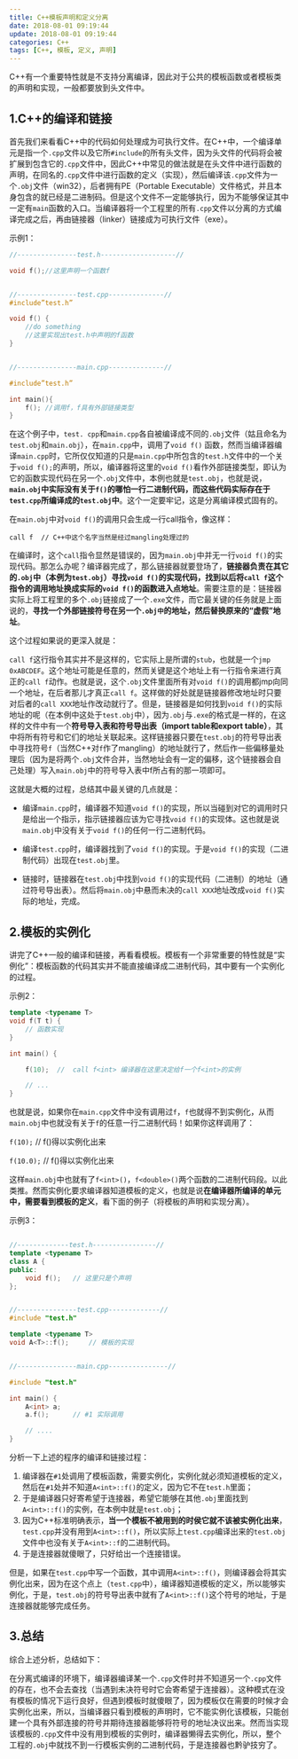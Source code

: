```yaml
---
title: C++模板声明和定义分离
date: 2018-08-01 09:19:44
update: 2018-08-01 09:19:44
categories: C++
tags: [C++, 模板, 定义, 声明]
---
```


C++有一个重要特性就是不支持分离编译，因此对于公共的模板函数或者模板类的声明和实现，一般都要放到头文件中。

<!--more-->

## 1.C++的编译和链接

首先我们来看看C++中的代码如何处理成为可执行文件。在C++中，一个编译单元是指一个`.cpp`文件以及它所`#include`的所有头文件，因为头文件的代码将会被扩展到包含它的`.cpp`文件中，因此C++中常见的做法就是在头文件中进行函数的声明，在同名的`.cpp`文件中进行函数的定义（实现），然后编译该`.cpp`文件为一个`.obj`文件（win32），后者拥有PE（Portable Executable）文件格式，并且本身包含的就已经是二进制码。但是这个文件不一定能够执行，因为不能够保证其中一定有`main`函数的入口。当编译器将一个工程里的所有`.cpp`文件以分离的方式编译完成之后，再由链接器（linker）链接成为可执行文件（exe）。

示例1：

```cpp
//---------------test.h-------------------//

void f();//这里声明一个函数f


//---------------test.cpp--------------//
#include”test.h”

void f() {
    //do something
    //这里实现出test.h中声明的f函数
}


//---------------main.cpp--------------//

#include”test.h”

int main(){
    f(); //调用f，f具有外部链接类型
}
```

在这个例子中，`test. cpp`和`main.cpp`各自被编译成不同的`.obj`文件（姑且命名为`test.obj`和`main.obj`），在`main.cpp`中，调用了`void f()` 函数，然而当编译器编译`main.cpp`时，它所仅仅知道的只是`main.cpp`中所包含的`test.h`文件中的一个关于`void f();`的声明，所以，编译器将这里的`void f()`看作外部链接类型，即认为它的函数实现代码在另一个`.obj`文件中，本例也就是`test.obj`，也就是说，**`main.obj`中实际没有关于`f()`的哪怕一行二进制代码，而这些代码实际存在于`test.cpp`所编译成的`test.obj`中**。这个一定要牢记，这是分离编译模式固有的。

在`main.obj`中对`void f()`的调用只会生成一行call指令，像这样：

```
call f  // C++中这个名字当然是经过mangling处理过的
```

在编译时，这个`call`指令显然是错误的，因为`main.obj`中并无一行`void f()`的实现代码。那怎么办呢？编译器完成了，那么链接器就要登场了，**链接器负责在其它的`.obj`中（本例为`test.obj`）寻找`void f()`的实现代码，找到以后将`call f`这个指令的调用地址换成实际的`void f()`的函数进入点地址**。需要注意的是：链接器实际上将工程里的多个`.obj`链接成了一个`.exe`文件，而它最关键的任务就是上面说的，**寻找一个外部链接符号在另一个`.obj中`的地址，然后替换原来的“虚假”地址**。

这个过程如果说的更深入就是：

`call f`这行指令其实并不是这样的，它实际上是所谓的`stub`，也就是一个`jmp 0xABCDEF`。这个地址可能是任意的，然而关键是这个地址上有一行指令来进行真正的`call f`动作。也就是说，这个`.obj`文件里面所有对`void f()`的调用都jmp向同一个地址，在后者那儿才真正`call f`。这样做的好处就是链接器修改地址时只要对后者的`call XXX`地址作改动就行了。但是，链接器是如何找到`void f()`的实际地址的呢（在本例中这处于`test.obj`中），因为`.obj`与`.exe`的格式是一样的，在这样的文件中有一个**符号导入表和符号导出表（import table和export table）**，其中将所有符号和它们的地址关联起来。这样链接器只要在`test.obj`的符号导出表中寻找符号`f`（当然C++对`f`作了mangling）的地址就行了，然后作一些偏移量处理后（因为是将两个`.obj`文件合并，当然地址会有一定的偏移，这个链接器会自己处理）写入`main.obj`中的符号导入表中f所占有的那一项即可。

这就是大概的过程，总结其中最关键的几点就是：

* 编译`main.cpp`时，编译器不知道`void f()`的实现，所以当碰到对它的调用时只是给出一个指示，指示链接器应该为它寻找`void f()`的实现体。这也就是说`main.obj`中没有关于`void f()`的任何一行二进制代码。

* 编译`test.cpp`时，编译器找到了`void f()`的实现。于是`void f()`的实现（二进制代码）出现在`test.obj`里。

* 链接时，链接器在`test.obj`中找到`void f()`的实现代码（二进制）的地址（通过符号导出表）。然后将`main.obj`中悬而未决的`call XXX`地址改成`void f()`实际的地址，完成。

## 2.模板的实例化

讲完了C++一般的编译和链接，再看看模板。模板有一个非常重要的特性就是“实例化”：模板函数的代码其实并不能直接编译成二进制代码，其中要有一个实例化的过程。

示例2：
```cpp
template <typename T>
void f(T t) {
    // 函数实现
}

int main() {

    f(10);  //  call f<int> 编译器在这里决定给f一个f<int>的实例

    // ...
}
```

也就是说，如果你在`main.cpp`文件中没有调用过`f`，`f`也就得不到实例化，从而`main.obj`中也就没有关于`f`的任意一行二进制代码！如果你这样调用了：

`f(10);` // f<int>()得以实例化出来

`f(10.0);` // f<double>()得以实例化出来

这样`main.obj`中也就有了`f<int>()`，`f<double>()`两个函数的二进制代码段。以此类推。然而实例化要求编译器知道模板的定义，也就是说**在编译器所编译的单元中，需要看到模板的定义**，看下面的例子（将模板的声明和实现分离）。

示例3：
```cpp

//-------------test.h----------------//
template <typename T>
class A {
public:
    void f();   // 这里只是个声明
};


//---------------test.cpp-------------//
#include "test.h"

template <typename T>
void A<T>::f();     // 模板的实现


//---------------main.cpp---------------//

#include "test.h"

int main() {
    A<int> a;
    a.f();      // #1 实际调用

    // ....
}
```

分析一下上述的程序的编译和链接过程：

1. 编译器在`#1`处调用了模板函数，需要实例化，实例化就必须知道模板的定义，然后在`#1`处并不知道`A<int>::f()`的定义，因为它不在`test.h`里面；
2. 于是编译器只好寄希望于连接器，希望它能够在其他`.obj`里面找到`A<int>::f()`的实例，在本例中就是`test.obj`；
3. 因为C++标准明确表示，**当一个模板不被用到的时侯它就不该被实例化出来**，`test.cpp`并没有用到`A<int>::f()`，所以实际上`test.cpp`编译出来的`test.obj`文件中也没有关于`A<int>::f`的二进制代码。
4. 于是连接器就傻眼了，只好给出一个连接错误。

但是，如果在`test.cpp`中写一个函数，其中调用`A<int>::f()`，则编译器会将其实例化出来，因为在这个点上（`test.cpp`中），编译器知道模板的定义，所以能够实例化，于是，`test.obj`的符号导出表中就有了`A<int>::f()`这个符号的地址，于是连接器就能够完成任务。

## 3.总结

综合上述分析，总结如下：

在分离式编译的环境下，编译器编译某一个`.cpp`文件时并不知道另一个`.cpp`文件的存在，也不会去查找（当遇到未决符号时它会寄希望于连接器）。这种模式在没有模板的情况下运行良好，但遇到模板时就傻眼了，因为模板仅在需要的时候才会实例化出来，所以，当编译器只看到模板的声明时，它不能实例化该模板，只能创建一个具有外部连接的符号并期待连接器能够将符号的地址决议出来。然而当实现该模板的`.cpp`文件中没有用到模板的实例时，编译器懒得去实例化，所以，整个工程的`.obj`中就找不到一行模板实例的二进制代码，于是连接器也黔驴技穷了。